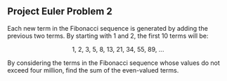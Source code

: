 ## Project Euler Problem 2

Each new term in the Fibonacci sequence is generated by adding the previous two terms. By starting with 1 and 2, the first 10 terms will be:

<p align="center">1, 2, 3, 5, 8, 13, 21, 34, 55, 89, ...</p>

By considering the terms in the Fibonacci sequence whose values do not exceed four million, find the sum of the even-valued terms.
